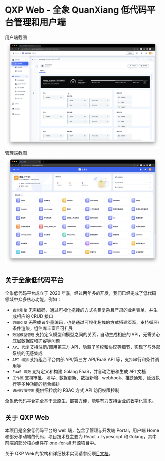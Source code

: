 # QXP Web - 全象 QuanXiang 低代码平台管理和用户端

用户端截图
![用户端截图](docs/assets/qxp-web-portal-screen-shot.png)
管理端截图
![管理端截图](docs/assets/qxp-web-home-screen-shot.png)

## 关于全象低代码平台

全象低代码平台成立于 2020 年底，经过两年多的开发，我们已经完成了低代码领域中众多核心功能，例如：

- `表单引擎` 无需编码，通过可视化拖拽的方式构建复杂且严肃的业务表单，并生成相应的 CRUD 接口
- `页面引擎` 无需或者少量编码，也是通过可视化拖拽的方式搭建页面，支持循环/条件渲染，组件库丰富且可扩展
- `数据模型管理` 支持定义模型和模型之间的关系，自动生成相应的 API，无需关心底层数据库和扩容等问题
- `API 代理` 支持注册/调用第三方 API，隐藏了鉴权和协议等细节，实现了与外部系统的无感集成
- `API 编排` 支持组合平台内部 API/第三方 API/FaaS API 等，支持串行和条件调用等
- `FaaS 函数` 支持定义和构建 Golang FaaS，并自动注册和生成 API 文档
- `工作流` 支持审批、填写、数据更新、数据新增、webhook、推送通知、延迟执行等多种功能的组合编排
- `访问权限控制` 提供细粒度的 RBAC 方式 API 访问权限控制

全象低代码平台完全基于云原生，[部署方便](https://github.com/quanxiang-cloud/quanxiang#installation)，能够有力支持企业的数字化需求。

## 关于 QXP Web

本项目是全象低代码平台的 web 端，包含了管理与开发端 Portal，用户端 Home 和部分移动端的代码，项目技术栈主要为 React + Typescript 和 Golang，其中前端的部分核心组件在 [one-for-all](https://github.com/quanxiang-cloud/one-for-all) 开源项目中。

关于 QXP Web 的架构和详细技术实现请参阅项[目文档](docs/index.md)。
